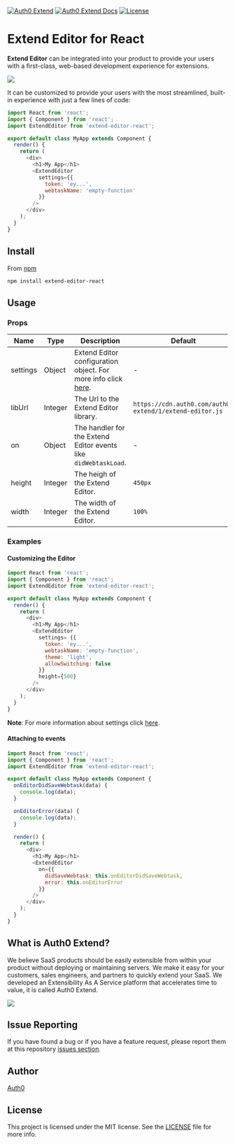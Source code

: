 [![Auth0 Extend][auth0-extend-image]][auth0-extend-url] [![Auth0 Extend Docs][extend-docs-image]][extend-docs-url] [![License][license-image]][license-url]

[auth0-extend-image]:https://cdn.auth0.com/auth0-extend/badges/extend-final.svg
[auth0-extend-url]: https://a0e-1147409ed911764f3380bf71372283aa.run.webtask.io/a0-extend-gh-badge?repository=extend-editor-react&urlPath=developers
[extend-docs-image]:https://cdn.auth0.com/auth0-extend/badges/extend-docs-final.svg
[extend-docs-url]: https://a0e-1147409ed911764f3380bf71372283aa.run.webtask.io/a0-extend-docs-gh-badge?repository=extend-editor-react&urlPath=libraries/extend-editor#integration-options
[license-image]: http://img.shields.io/npm/l/auth0-lock.svg?style=flat-square
[license-url]: #license

# Extend Editor for React

**Extend Editor** can be integrated into your product to provide your users with a first-class, web-based development experience for extensions.

![](https://camo.githubusercontent.com/e359a3721463fafdd3380ef1477533fa0a0ab1d2/68747470733a2f2f63646e2e61757468302e636f6d2f626c6f672f657874656e642d776562686f6f6b732f73657474696e67732d656469742d636f64652e706e67)

It can be customized to provide your users with the most streamlined, built-in experience with just a few lines of code:

```javascript
import React from 'react';
import { Component } from 'react';
import ExtendEditor from 'extend-editor-react';

export default class MyApp extends Component {
  render() {
    return (
      <div>
        <h1>My App</h1>
        <ExtendEditor
          settings={{
            token: 'ey...',
            webtaskName: 'empty-function'
          }}
        />
      </div>
    );
  }
}
```

## Install

From [npm](https://npmjs.org)

```sh
npm install extend-editor-react
```

## Usage
### Props

| Name  | Type | Description | Default |
| ------------- | ------------- |-------------|-------------|
| settings  | Object  | Extend Editor configuration object. For more info click [here](https://auth0.com/extend/docs/libraries/extend-editor#configuring-extend-editor). | - |
| libUrl | Integer | The Url to the Extend Editor library. | `https://cdn.auth0.com/auth0-extend/1/extend-editor.js` |
| on | Object | The handler for the Extend Editor events like `didWebtaskLoad`. | - |
| height | Integer | The heigh of the Extend Editor. | `450px` |
| width | Integer | The width of the Extend Editor. | `100%` |

### Examples

#### Customizing the Editor

```javascript
import React from 'react';
import { Component } from 'react';
import ExtendEditor from 'extend-editor-react';

export default class MyApp extends Component {
  render() {
    return (
      <div>
        <h1>My App</h1>
        <ExtendEditor
          settings= {{
            token: 'ey...',
            webtaskName: 'empty-function',
            theme: 'light',
            allowSwitching: false
          }}
          height={500}
        />
      </div>
    );
  }
}
```

**Note**: For more information about settings click [here](https://auth0.com/extend/docs/libraries/extend-editor#configuring-extend-editor).

#### Attaching to events

```javascript
import React from 'react';
import { Component } from 'react';
import ExtendEditor from 'extend-editor-react';

export default class MyApp extends Component {
  onEditorDidSaveWebtask(data) {
    console.log(data);
  }

  onEditorError(data) {
    console.log(data);
  }

  render() {
    return (
      <div>
        <h1>My App</h1>
        <ExtendEditor
          on={{
            didSaveWebtask: this.onEditorDidSaveWebtask,
            error: this.onEditorError
          }}
        />
      </div>
    );
  }
}
```


## What is Auth0 Extend?

We believe SaaS products should be easily extensible from within your product without deploying or maintaining servers. We make it easy for your customers, sales engineers, and partners to quickly extend your SaaS. We developed an Extensibility As A Service platform that accelerates time to value, it is called Auth0 Extend.

![](https://user-images.githubusercontent.com/302314/33046084-3aedd346-ce2e-11e7-9445-7b3f88fdf114.png)

## Issue Reporting

If you have found a bug or if you have a feature request, please report them at this repository [issues section](https://github.com/auth0/extend-editor-react).

## Author

[Auth0](auth0.com)

## License

This project is licensed under the MIT license. See the [LICENSE](LICENSE) file for more info.
